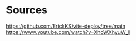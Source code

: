 # Sources

https://github.com/ErickKS/vite-deploy/tree/main
https://www.youtube.com/watch?v=XhoWXhyuW_I
